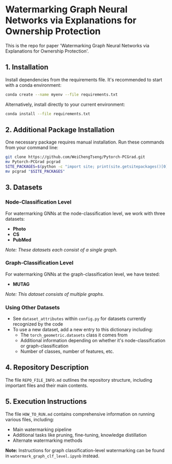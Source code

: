 # Watermarking Graph Neural Networks via Explanations for Ownership Protection

This is the repo for paper 'Watermarking Graph Neural Networks via Explanations for Ownership Protection'.

## 1. Installation

Install dependencies from the requirements file. It's recommended to start with a conda environment:

```bash
conda create --name myenv --file requirements.txt
```

Alternatively, install directly to your current environment:

```bash
conda install --file requirements.txt
```

## 2. Additional Package Installation

One necessary package requires manual installation. Run these commands from your command line:

```bash
git clone https://github.com/WeiChengTseng/Pytorch-PCGrad.git
mv Pytorch-PCGrad pcgrad
SITE_PACKAGES=$(python -c "import site; print(site.getsitepackages()[0])")
mv pcgrad "$SITE_PACKAGES"
```

## 3. Datasets

### Node-Classification Level
For watermarking GNNs at the node-classification level, we work with three datasets:
- **Photo**
- **CS** 
- **PubMed**

*Note: These datasets each consist of a single graph.*

### Graph-Classification Level
For watermarking GNNs at the graph-classification level, we have tested:
- **MUTAG**

*Note: This dataset consists of multiple graphs.*

### Using Other Datasets
- See `dataset_attributes` within `config.py` for datasets currently recognized by the code
- To use a new dataset, add a new entry to this dictionary including:
  - The `torch_geometric.datasets` class it comes from
  - Additional information depending on whether it's node-classification or graph-classification
  - Number of classes, number of features, etc.

## 4. Repository Description

The file `REPO_FILE_INFO.md` outlines the repository structure, including important files and their main contents.

## 5. Execution Instructions

The file `HOW_TO_RUN.md` contains comprehensive information on running various files, including:
- Main watermarking pipeline
- Additional tasks like pruning, fine-tuning, knowledge distillation
- Alternate watermarking methods

**Note:** Instructions for graph classification-level watermarking can be found in `watermark_graph_clf_level.ipynb` instead.